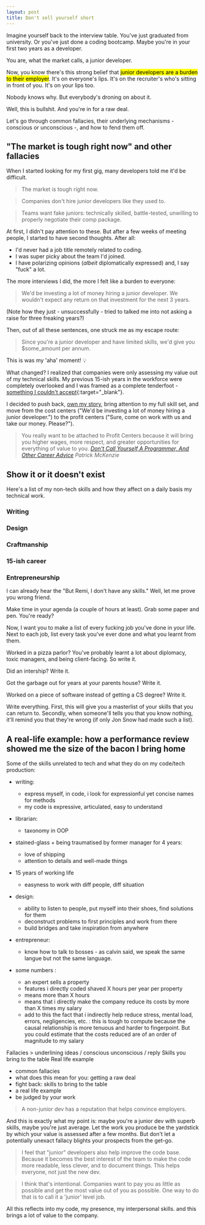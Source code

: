 ```yaml
---
layout: post
title: Don't sell yourself short
---
```


Imagine yourself back to the interview table. You've just graduated from university. Or you've just done a coding bootcamp. Maybe you're in your first two years as a developer.

You are, what the market calls, a junior developer.

Now, you know there's this strong belief that <mark>junior developers are a burden to their employer</mark>. It's on everyone's lips. It's on the recruiter's who's sitting in front of you. It's on your lips too.

Nobody knows why. But everybody's droning on about it.

Well, this is bullshit. And you're in for a raw deal.

Let's go through common fallacies, their underlying mechanisms - conscious or unconscious -, and how to fend them off.

## "The market is tough right now" and other fallacies

When I started looking for my first gig, many developers told me it'd be difficult.

> The market is tough right now.

> Companies don't hire junior developers like they used to.

> Teams want fake juniors: technically skilled, battle-tested, unwilling to properly negotiate their comp package.

At first, I didn't pay attention to these. But after a few weeks of meeting people, I started to have second thoughts. After all:
- I'd never had a job title remotely related to coding.
- I was super picky about the team I'd joined.
- I have polarizing opinions (_albeit_ diplomatically expressed) and, I say "fuck" a lot.

The more interviews I did, the more I felt like a burden to everyone:

> We'd be investing a lot of money hiring a junior developer. We wouldn't expect any return on that investment for the next 3 years.

(Note how they just - unsuccessfully - tried to talked me into not asking a raise for three freaking years?)

Then, out of all these sentences, one struck me as my escape route:

> Since you're a junior developer and have limited skills, we'd give you $some_amount per annum.

This is was my 'aha' moment! 💡

What changed? I realized that companies were only assessing my value out of my technical skills. My previous 15-ish years in the workforce were completely overlooked and I was framed as a complete tenderfoot - [something I couldn't accept](https://daedtech.com/junior-developer-never-accept/){:target="\_blank"}.

I decided to push back, [own my story]({{site.baseurl}}/own-your-story/), bring attention to my full skill set, and move from the cost centers ("We'd be investing a lot of money hiring a junior developer.") to the profit centers ("Sure, come on work with us and take our money. Please?").

<blockquote>
  You really want to be attached to Profit Centers because it will bring you higher wages, more respect, and greater opportunities for everything of value to you.
  <cite>
    <a href="https://www.kalzumeus.com/2011/10/28/dont-call-yourself-a-programmer/" target="_blank">Don't Call Yourself A Programmer, And Other Career Advice</a> Patrick McKenzie
  </cite>
</blockquote>

## Show it or it doesn't exist

Here's a list of my non-tech skills and how they affect on a daily basis my technical work.

### Writing

### Design

### Craftmanship

### 15-ish career

### Entrepreneurship

I can already hear the "But Remi, I don't have any skills." Well, let me prove you wrong friend.

Make time in your agenda (a couple of hours at least). Grab some paper and pen. You're ready?

Now, I want you to make a list of every fucking job you've done in your life. Next to each job, list every task you've ever done and what you learnt from them.

Worked in a pizza parlor? You've probably learnt a lot about diplomacy, toxic managers, and being client-facing. So write it.

Did an intership? Write it.

Got the garbage out for years at your parents house? Write it.

Worked on a piece of software instead of getting a CS degree? Write it.

Write everything. First, this will give you a masterlist of your skills that you can return to. Secondly, when someone'll tells you that you know nothing, it'll remind you that they're wrong (if only Jon Snow had made such a list).

## A real-life example: how a performance review showed me the size of the bacon I bring home






Some of the skills unrelated to tech and what they do on my code/tech production:
- writing:
  - express myself, in code, i look for expressionful yet concise names for methods
  - my code is expressive, articulated, easy to understand
- librarian:
  - taxonomy in OOP
- stained-glass + being traumatised by former manager for 4 years:
  - love of shipping
  - attention to details and well-made things
- 15 years of working life
  - easyness to work with diff people, diff situation
- design:
  - ability to listen to people, put myself into their shoes, find solutions for them
  - deconstruct problems to first principles and work from there
  - build bridges and take inspiration from anywhere
- entrepreneur:
  - know how to talk to bosses - as calvin said, we speak the same langue but not the same language.

- some numbers :
  - an expert sells a property
  - features i directly coded shaved X hours per year per property
  - means more than X hours
  - means that i directly make the company reduce its costs by more than X times my salary
  - add to this the fact that i indirectly help reduce stress, mental load, errors, negligencies, etc. : this is tough to compute because the causal relationship is more tenuous and harder to fingerpoint. But you could estimate that the costs reduced are of an order of magnitude to my salary
















Fallacies > underlining ideas / conscious unconscious / reply
Skills you bring to the table
Real life example


- common fallacies
- what does this mean for you: getting a raw deal
- fight back: skills to bring to the table
- a real life example
- be judged by your work


> A non-junior dev has a reputation that helps convince employers.

And this is exactly what my point is: maybe you're a junior dev with superb skills, maybe you're just average. Let the work you produce be the yardstick by which your value is assessed after a few months. But don't let a potentially unexact fallacy blights your prospects from the get-go.

> I feel that "junior" developers also help improve the code base. Because it becomes the best interest of the team to make the code more readable, less clever, and to document things. This helps everyone, not just the new dev.

> I think that's intentional. Companies want to pay you as little as possible and get the most value out of you as possible. One way to do that is to call it a 'junior' level job.





















All this reflects into my code, my presence, my interpersonal skills. and this brings a lot of value to the company.

